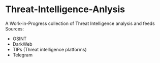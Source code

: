 # Threat-Intelligence-Anlysis

A Work-in-Progress collection of Threat Intelligence analysis and feeds
Sources: 
  - OSINT
  - DarkWeb
  - TIPs (Threat intelligence platforms)
  - Telegram
